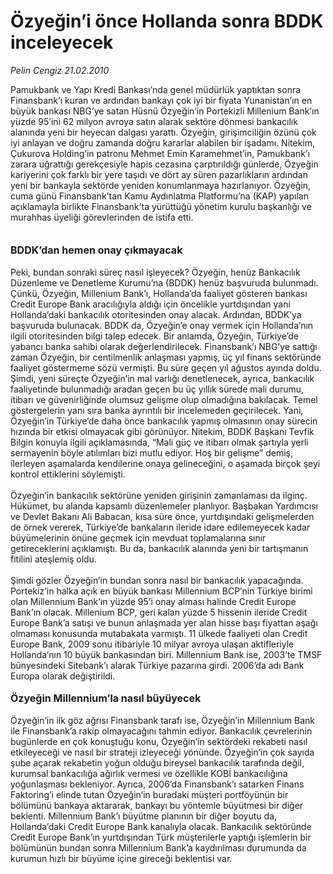 # Özyeğin’i önce Hollanda sonra BDDK inceleyecek

*Pelin Cengiz 21.02.2010*

<div class="taraf_structure_2col_1zq">
<div class="margen_n">



 <p>Pamukbank ve Yapı Kredi Bankası’nda genel müdürlük yaptıktan sonra Finansbank’ı kuran ve ardından bankayı çok iyi bir fiyata Yunanistan’ın en büyük bankası NBG’ye satan Hüsnü Özyeğin’in Portekizli Millenium Bank’ın yüzde 95’ini 62 milyon avroya satın alarak sektöre dönmesi bankacılık alanında yeni bir heyecan dalgası yarattı. Özyeğin, girişimciliğin özünü çok iyi anlayan ve doğru zamanda doğru kararlar alabilen bir işadamı. Nitekim, Çukurova Holding’in patronu Mehmet Emin Karamehmet’in, Pamukbank’ı zarara uğrattığı gerekçesiyle hapis cezasına çarptırıldığı günlerde, Özyeğin kariyerini çok farklı bir yere taşıdı ve dört ay süren pazarlıkların ardından yeni bir bankayla sektörde yeniden konumlanmaya hazırlanıyor. Özyeğin, cuma günü Finansbank’tan Kamu Aydınlatma Platformu’na (KAP) yapılan açıklamayla birlikte Finansbank’ta yürüttüğü yönetim kurulu başkanlığı ve murahhas üyeliği görevlerinden de istifa etti.<b> <br/><br/><br/><font size="3">BDDK’dan hemen onay çıkmayacak</font></b> <br/><br/>Peki, bundan sonraki süreç nasıl işleyecek? Özyeğin, henüz Bankacılık Düzenleme ve Denetleme Kurumu’na (BDDK) henüz başvuruda bulunmadı. Çünkü, Özyeğin, Millenium Bank’ı, Hollanda’da faaliyet gösteren bankası Credit Europe Bank aracılığıyla aldığı için öncelikle yurtdışından yani Hollanda’daki bankacılık otoritesinden onay alacak. Ardından, BDDK’ya başvuruda bulunacak. BDDK da, Özyeğin’e onay vermek için Hollanda’nın ilgili otoritesinden bilgi talep edecek. Bir anlamda, Özyeğin, Türkiye’de yabancı banka sahibi olarak değerlendirilecek. Finansbank’ı NBG’ye sattığı zaman Özyeğin, bir centilmenlik anlaşması yapmış, üç yıl finans sektöründe faaliyet göstermeme sözü vermişti. Bu süre geçen yıl ağustos ayında doldu. Şimdi, yeni süreçte Özyeğin’in mal varlığı denetlenecek, ayrıca, bankacılık faaliyetinde bulunmadığı aradan geçen bu üç yıllık sürede mali durumu, itibarı ve güvenirliğinde olumsuz gelişme olup olmadığına bakılacak. Temel göstergelerin yanı sıra banka ayrıntılı bir incelemeden geçirilecek. Yani, Özyeğin’in Türkiye’de daha önce bankacılık yapmış olmasının onay sürecin hızında bir etkisi olmayacak gibi görünüyor. Nitekim, BDDK Başkanı Tevfik Bilgin konuyla ilgili açıklamasında, “Mali güç ve itibarı olmak şartıyla yerli sermayenin böyle atılımları bizi mutlu ediyor. Hoş bir gelişme” demiş, ilerleyen aşamalarda kendilerine onaya gelineceğini, o aşamada birçok şeyi kontrol ettiklerini söylemişti. <br/><br/>Özyeğin’in bankacılık sektörüne yeniden girişinin zamanlaması da ilginç. Hükümet, bu alanda kapsamlı düzenlemeler planlıyor. Başbakan Yardımcısı ve Devlet Bakanı Ali Babacan, kısa süre önce, yurtdışındaki gelişmelerden de örnek vererek, Türkiye’de bankaların ileride idare edilemeyecek kadar büyümelerinin önüne geçmek için mevduat toplamalarına sınır getireceklerini açıklamıştı. Bu da, bankacılık alanında yeni bir tartışmanın fitilini ateşlemiş oldu. <br/><br/>Şimdi gözler Özyeğin’in bundan sonra nasıl bir bankacılık yapacağında. Portekiz’in halka açık en büyük bankası Millennium BCP’nin Türkiye birimi olan Millennium Bank’ın yüzde 95’i onay alması halinde Credit Europe Bank’ın olacak. Millenium BCP, geri kalan yüzde 5 hissenin ileride Credit Europe Bank’a satışı ve bunun anlaşmada yer alan hisse başı fiyattan aşağı olmaması konusunda mutabakata varmıştı. 11 ülkede faaliyeti olan Credit Europe Bank, 2009 sonu itibariyle 10 milyar avroya ulaşan aktifleriyle Hollanda’nın 10 büyük bankasından biri. Millennium Bank ise, 2003’te TMSF bünyesindeki Sitebank’ı alarak Türkiye pazarına girdi. 2006’da adı Bank Europa olarak değiştirildi. <b><br/><br/><font size="3">Özyeğin Millennium’la nasıl büyüyecek</font></b> <br/><br/>Özyeğin’in ilk göz ağrısı Finansbank tarafı ise, Özyeğin’in Millennium Bank ile Finansbank’a rakip olmayacağını tahmin ediyor. Bankacılık çevrelerinin bugünlerde en çok konuştuğu konu, Özyeğin’in sektördeki rekabeti nasıl etkileyeceği ve nasıl bir strateji izleyeceği yönünde. Özyeğin’in çok sayıda şube açarak rekabetin yoğun olduğu bireysel bankacılık tarafında değil, kurumsal bankacılığa ağırlık vermesi ve özellikle KOBİ bankacılığına yoğunlaşması bekleniyor. Ayrıca, 2006’da Finansbank’ı satarken Finans Faktoring’i elinde tutan Özyeğin’in buradaki müşteri portföyünün bir bölümünü bankaya aktararak, bankayı bu yöntemle büyütmesi bir diğer beklenti. Millennium Bank’ı büyütme planının bir diğer boyutu da, Hollanda’daki Credit Europe Bank kanalıyla olacak. Bankacılık sektöründe Credit Europe Bank’ın yurtdışından Türk müşterilerle yaptığı işlemlerin bir bölümünün bundan sonra Millennium Bank’a kaydırılması durumunda da kurumun hızlı bir büyüme içine gireceği beklentisi var.</p>
<br/>
<br/>
<br/>



<br/>


<div id="taraf_not">
</div>

</div>


</div>
